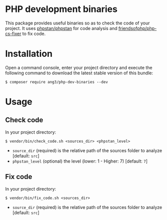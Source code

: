 PHP development binaries
========================

This package provides useful binaries so as to check the code of your project. It uses [phpstan/phpstan](https://github.com/phpstan/phpstan) for code analysis and [friendsofphp/php-cs-fixer](https://github.com/FriendsOfPHP/PHP-CS-Fixer) to fix code.

Installation
============

Open a command console, enter your project directory and execute the
following command to download the latest stable version of this bundle:

```console
$ composer require ang3/php-dev-binaries --dev
```

Usage
=====

## Check code

In your project directory:

```shell
$ vendor/bin/check_code.sh <sources_dir> <phpstan_level>
```

- ```source_dir``` (required) is the relative path of the sources folder to analyze [default: ```src```]
- ```phpstan_level``` (optional) the level (lower: 1 - Higher: 7) [default: ```7```]

## Fix code

In your project directory:

```shell
$ vendor/bin/fix_code.sh <sources_dir>
```

- ```source_dir``` (required) is the relative path of the sources folder to analyze [default: ```src```]